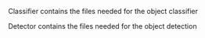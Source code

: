Classifier contains the files needed for the object classifier  

Detector contains the files needed for the object detection
